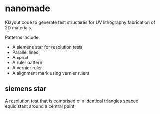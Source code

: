 # nanomade
Klayout code to generate test structures for UV lithography fabrication of 2D materials.

Patterns include:
- A siemens star for resolution tests
- Parallel lines
- A spiral
- A ruler pattern
- A vernier ruler
- A alignment mark using vernier rulers


## siemens star
A resolution test that is comprised of n identical triangles spaced equidistant around a central point

